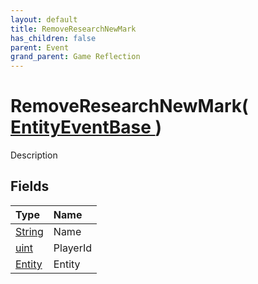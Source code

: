 ```yaml
---
layout: default
title: RemoveResearchNewMark
has_children: false
parent: Event
grand_parent: Game Reflection
---
```

# RemoveResearchNewMark( [ EntityEventBase ](/docs/game-reflection/events/entity_event_base) )
Description 

## Fields

| Type | Name |
|:-------------|:--------------|
| [String](/docs/game-reflection/components/string) | Name |
| [uint](/docs/game-reflection/components/uint) | PlayerId |
| [Entity](/docs/game-reflection/classes/entity) | Entity |

